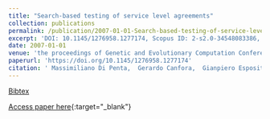 ```yaml
---
title: "Search-based testing of service level agreements"
collection: publications
permalink: /publication/2007-01-01-Search-based-testing-of-service-level-agreements
excerpt: 'DOI: 10.1145/1276958.1277174, Scopus ID: 2-s2.0-34548083386, Cited by: 42'
date: 2007-01-01
venue: 'the proceedings of Genetic and Evolutionary Computation Conference, GECCO 2007, Proceedings, London, England, UK, July 7-11, 2007'
paperurl: 'https://doi.org/10.1145/1276958.1277174'
citation: ' Massimiliano Di Penta,  Gerardo Canfora,  Gianpiero Esposito,  Valentina Mazza,  Marcello Bruno, &quot;Search-based testing of service level agreements.&quot; the proceedings of Genetic and Evolutionary Computation Conference, GECCO 2007, Proceedings, London, England, UK, July 7-11, 2007, 2007.'
---
```

[Bibtex](https://dblp.org/rec/bib/conf/gecco/PentaCEMB07)

[Access paper here](https://doi.org/10.1145/1276958.1277174){:target="_blank"}
